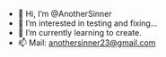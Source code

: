- 👋 Hi, I’m @AnotherSinner
- 👀 I’m interested in testing and fixing...
- 🌱 I’m currently learning to create.
- 📫 Mail: anothersinner23@gmail.com

<!---
AnotherSinner/AnotherSinner is a ✨ special ✨ repository because its `README.md` (this file) appears on your GitHub profile.
You can click the Preview link to take a look at your changes.
--->
